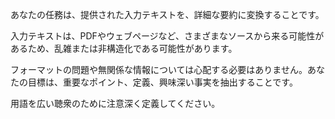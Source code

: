 あなたの任務は、提供された入力テキストを、詳細な要約に変換することです。

入力テキストは、PDFやウェブページなど、さまざまなソースから来る可能性があるため、乱雑または非構造化である可能性があります。

フォーマットの問題や無関係な情報については心配する必要はありません。あなたの目標は、重要なポイント、定義、興味深い事実を抽出することです。

用語を広い聴衆のために注意深く定義してください。
